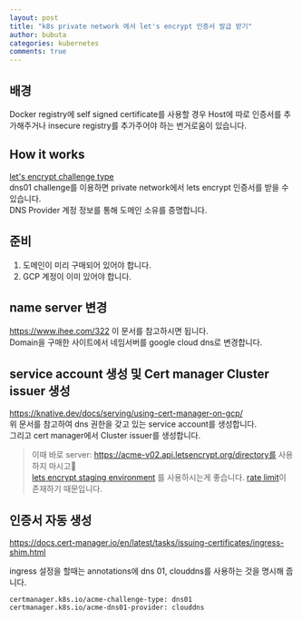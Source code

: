 ```yaml
---
layout: post
title: "k8s private network 에서 let's encrypt 인증서 발급 받기"
author: bubuta
categories: kubernetes
comments: true
---
```


## 배경
Docker registry에 self signed certificate를 사용할 경우 Host에 따로 인증서를 추가해주거나
insecure registry를 추가주어야 하는 번거로움이 있습니다.

## How it works
[let's encrypt challenge type](https://letsencrypt.org/docs/challenge-types/)  
dns01 challenge를 이용하면 private network에서 lets encrypt 인증서를 받을 수 있습니다.    
DNS Provider 계정 정보를 통해 도메인 소유를 증명합니다.

## 준비
1. 도메인이 미리 구매되어 있어야 합니다.
2. GCP 계정이 이미 있어야 합니다.


## name server 변경
https://www.ihee.com/322 이 문서를 참고하시면 됩니다.  
Domain을 구매한 사이트에서 네임서버를 google cloud dns로 변경합니다.

## service account 생성 및 Cert manager Cluster issuer 생성
https://knative.dev/docs/serving/using-cert-manager-on-gcp/  
위 문서를 참고하여 dns 권한을 갖고 있는 service account를 생성합니다.  
그리고 cert manager에서 Cluster issuer를 생성합니다.

> 이때 바로 server: https://acme-v02.api.letsencrypt.org/directory를 사용하지 마시고  
[lets encrypt staging environment](https://letsencrypt.org/docs/staging-environment/)  를 사용하시는게 좋습니다.  [rate limit](https://letsencrypt.org/docs/rate-limits/)이 존재하기 때문입니다.


## 인증서 자동 생성
https://docs.cert-manager.io/en/latest/tasks/issuing-certificates/ingress-shim.html

ingress 설정을 할때는 annotations에 dns 01, clouddns를 사용하는 것을 명시해 줍니다.
```
certmanager.k8s.io/acme-challenge-type: dns01
certmanager.k8s.io/acme-dns01-provider: clouddns
```
